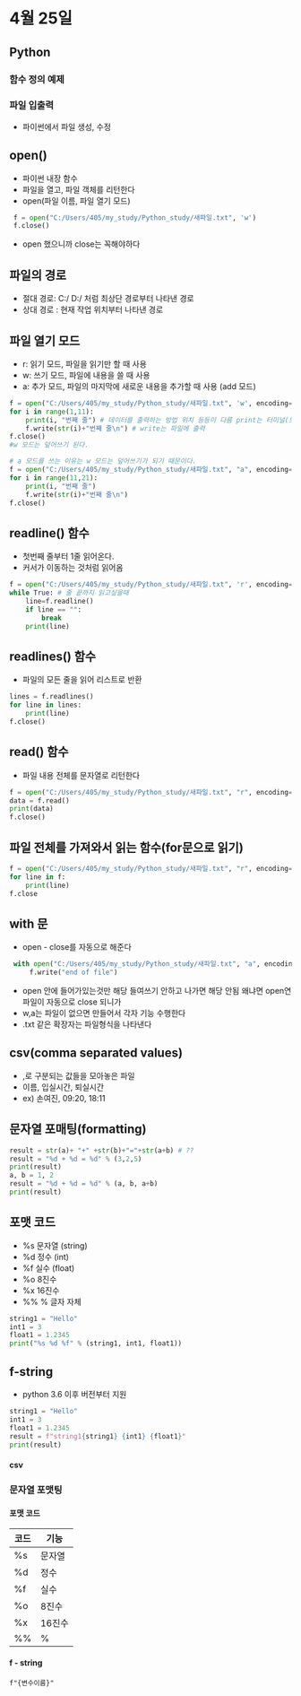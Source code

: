 # 4월 25일
## Python
### 함수 정의 예제
### 파일 입출력
- 파이썬에서 파일 생성, 수정

## open()
- 파이썬 내장 함수
- 파일을 열고, 파일 객체를 리턴한다
- open(파일 이름, 파일 열기 모드)
```python
 f = open("C:/Users/405/my_study/Python_study/새파일.txt", 'w') 
 f.close()
```
- open 했으니까 close는 꼭해야하다
  
## 파일의 경로
- 절대 경로: C:/ D:/ 처럼 최상단 경로부터 나타낸 경로
- 상대 경로 : 현재 작업 위치부터 나타낸 경로

## 파일 열기 모드
- r: 읽기 모드, 파일을 읽기만 할 때 사용
- w: 쓰기 모드, 파일에 내용을 쓸 때 사용
- a: 추가 모드, 파일의 마지막에 새로운 내용을 추가할 때 사용 (add 모드)

```python
f = open("C:/Users/405/my_study/Python_study/새파일.txt", 'w', encoding="utf-8")
for i in range(1,11):
    print(i, "번째 줄") # 데이터를 출력하는 방법 위치 등등이 다름 print는 터미널(모니터 화면에)에 출력
    f.write(str(i)+"번째 줄\n") # write는 파일에 출력
f.close()
#w 모드는 덮어쓰기 된다.
```
```python
# a 모드를 쓰는 이유는 w 모드는 덮어쓰기가 되기 때문이다.
f = open("C:/Users/405/my_study/Python_study/새파일.txt", "a", encoding="utf-8")
for i in range(11,21):
    print(i, "번째 줄")
    f.write(str(i)+"번째 줄\n")
f.close()
```
## readline() 함수
- 첫번째 줄부터 1줄 읽어온다.
- 커서가 이동하는 것처럼 읽어옴
```python
f = open("C:/Users/405/my_study/Python_study/새파일.txt", 'r', encoding="utf-8")
while True: # 줄 끝까지 읽고싶을때
    line=f.readline()
    if line == "":
        break
    print(line)
```

## readlines() 함수
- 파일의 모든 줄을 읽어 리스트로 반환
```python
lines = f.readlines()
for line in lines:
    print(line)
f.close()
```
## read() 함수
- 파일 내용 전체를 문자열로 리턴한다
```python
f = open("C:/Users/405/my_study/Python_study/새파일.txt", "r", encoding="utf-8")
data = f.read()
print(data)
f.close()
```
## 파일 전체를 가져와서 읽는 함수(for문으로 읽기)
```python
f = open("C:/Users/405/my_study/Python_study/새파일.txt", "r", encoding="utf-8")
for line in f:
    print(line)
f.close
```
## with 문
- open - close를 자동으로 해준다
```python
 with open("C:/Users/405/my_study/Python_study/새파일.txt", "a", encoding="utf-8") as f:
     f.write("end of file")
```
- open 안에 들어가있는것만 해당 들여쓰기 안하고 나가면 해당 안됨 왜냐면 open연 파일이 자동으로 close 되니가
- w,a는 파일이 없으면 만들어서 각자 기능 수행한다
- .txt 같은 확장자는 파일형식을 나타낸다

## csv(comma separated values)
- ,로 구분되는 값들을 모아놓은 파일
- 이름, 입실시간, 퇴실시간
- ex) 손여진, 09:20, 18:11

## 문자열 포매팅(formatting)

```python
result = str(a)+ "+" +str(b)+"="+str(a+b) # ??
result = "%d + %d = %d" % (3,2,5)
print(result)
a, b = 1, 2
result = "%d + %d = %d" % (a, b, a+b)
print(result)
```
## 포맷 코드
- %s 문자열 (string)
- %d 정수 (int)
- %f 실수  (float)
- %o 8진수
- %x 16진수
- %% % 글자 자체
```python
string1 = "Hello"
int1 = 3
float1 = 1.2345
print("%s %d %f" % (string1, int1, float1))
```
## f-string
- python 3.6 이후 버전부터 지원

```python
string1 = "Hello"
int1 = 3
float1 = 1.2345
result = f"string1{string1} {int1} {float1}"
print(result)
```


























































#### csv
### 문자열 포맷팅
#### 포맷 코드
코드 | 기능
----|-----
%s | 문자열
%d | 정수
%f | 실수
%o | 8진수
%x | 16진수
%% | %
#### f - string
```python3
f"{변수이름}"
```